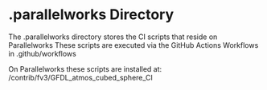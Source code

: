 # .parallelworks Directory

The .parallelworks directory stores the CI scripts that reside on Parallelworks
These scripts are executed via the GitHub Actions Workflows in .github/workflows

On Parallelworks these scripts are installed at: /contrib/fv3/GFDL_atmos_cubed_sphere_CI
